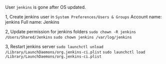 
User `jenkins` is gone after OS updated.

1, Create jenkins user in `System Preferences/Users & Groups` 
Account name: jenkins 
Full name: Jenkins 
  
2, Update permission for jenkins folders 
`sudo chown -R jenkins /Users/Shared/Jenkins` 
`sudo chown jenkins /var/log/jenkins` 

3, Restart jenkins server 
`sudo launchctl unload /Library/LaunchDaemons/org.jenkins-ci.plist` 
`sudo launchctl load /Library/LaunchDaemons/org.jenkins-ci.plist`
